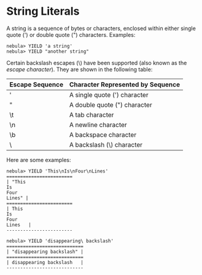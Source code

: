 # String Literals

A string is a sequence of bytes or characters, enclosed within either single quote (') or double quote (") characters. Examples:

```
nebula> YIELD 'a string'
nebula> YIELD "another string"
```

Certain backslash escapes (\\) have been supported (also known as the *escape character*). They are shown in the following table:

| **Escape Sequence**   | **Character Represented by Sequence**   |
|:----|:----|
| \'   | A single quote (') character   |
| \"   | A double quote (") character   |
| \t   | A tab character                |
| \n   | A newline character            |
| \b   | A backspace character          |
| \\  | A backslash (\\) character      |

Here are some examples:

```ngql
nebula> YIELD 'This\nIs\nFour\nLines'
========================
| "This
Is
Four
Lines" |
========================
| This
Is
Four
Lines   |
------------------------

nebula> YIELD 'disappearing\ backslash'  
============================
| "disappearing backslash" |
============================
| disappearing backslash   |
----------------------------


```

